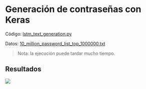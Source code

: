 # Generación de contraseñas con Keras

Código: [lstm_text_generation.py](https://github.com/fchollet/keras/blob/master/examples/lstm_text_generation.py)

Datos: [10_million_password_list_top_1000000.txt](https://github.com/danielmiessler/SecLists/blob/master/Passwords/10_million_password_list_top_1000000.txt)

> Nota: la ejecución puede tardar mucho tiempo.

## Resultados

![](./password.gif)
